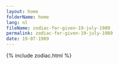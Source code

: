 ```yaml
---
layout: home
folderName: home
lang: nl
fileName: zodiac-for-given-19-july-1989
permalink: zodiac-for-given-19-july-1989
date: 19-07-1989
---
```

{% include zodiac.html %}
